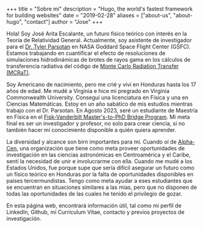 +++
title = "Sobre mí"
description = "Hugo, the world's fastest framework for building websites"
date = "2019-02-28"
aliases = ["about-us", "about-hugo", "contact"]
author = "Jose"
+++

Hola! Soy José Arita Escalante, un futuro físico teórico con interés en la Teoría de Relatividad General. Actualmente, soy asistente de investigador para el [Dr. Tyler Parsotan](https://science.gsfc.nasa.gov/sed/bio/tmpataki) en NASA Goddard 
Space Flight Center (GSFC). Estamos trabajando en cuantificar el efecto de resoluciones de simulaciones hidrodinámicas de brotes de rayos gama en los cálculos de transferencia radiativa del código de [Monte Carlo Radiation Transfer 
(MCRaT)](https://github.com/parsotat/ProcessMCRaT).

Soy Americano de nacimiento, pero me crié y viví en Honduras hasta los 17 años de edad. Me mudé a Virginia e hice mi pregrado en Virginia Commonwealth University. Conseguí una licenciatura en Física y una en Ciencias Matemáticas. Estoy en un año 
sabático de mis estudios mientras trabajo con el Dr. Parsotan. En Agosto 2023, seré un estudiante de Maestría en Física en el [Fisk-Vanderbilt Master's-to-PhD Bridge Program](https://www.fisk-vanderbilt-bridge.org). Mi meta final es ser un 
investigador y profesor, no solo para crear ciencia, si no también hacer mi conocimiento disponible a quién quiera aprender.

La diversidad y alcance son birn importantes para mí. Cuando oí de [Alpha-Cen](https://astro.alphacen.org/es/), una organización que tiene como meta proveer oportunidades de investigación en las ciencias astronómicas en Centroamérica y el Caribe, 
sentí la necesidad de unir e involucrarme con ella. Cuando me mudé a los Estados Unidos, fue porque supe que sería difícil asegurar un futuro como un físico teórico en Honduras por la falta de oportunidades disponibles en países tercermundistas. 
Tengo como meta ayudar a eses estudiantes que se encuentran en situaciones similares a las mias, pero que no disponen de todas las oportunidades de las cuales he tenido el privilegio de gozar. 

En esta página web, encontrará información útil, tal como mi perfil de LinkedIn, Github, mi Currículum Vitae, contacto y previos proyectos de investigación. 

